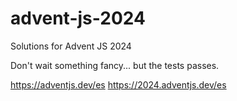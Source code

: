 # advent-js-2024

Solutions for Advent JS 2024

Don't wait something fancy... but the tests passes.

https://adventjs.dev/es
https://2024.adventjs.dev/es
